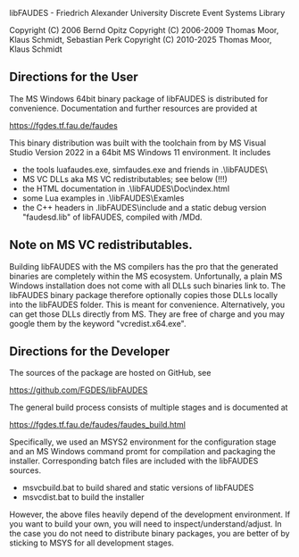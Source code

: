 
 libFAUDES - Friedrich Alexander University Discrete Event Systems Library

 Copyright (C) 2006 Bernd Opitz
 Copyright (C) 2006-2009 Thomas Moor, Klaus Schmidt, Sebastian Perk
 Copyright (C) 2010-2025 Thomas Moor, Klaus Schmidt


## Directions for the User

The MS Windows 64bit binary package of libFAUDES is distributed for
convenience. Documentation and further resources are provided at

https://fgdes.tf.fau.de/faudes

This binary distribution was built with the toolchain from by MS Visual Studio
Version 2022 in a 64bit MS Windows 11 environment. It includes

- the tools luafaudes.exe, simfaudes.exe and friends in .\libFAUDES\
- MS VC DLLs aka MS VC redistributables; see below (!!!)
- the HTML documentation in .\libFAUDES\Doc\index.html
- some Lua examples in .\libFAUDES\Examles
- the C++ headers in .libFAUDES\include and a static debug version
  "faudesd.lib" of libFAUDES, compiled with /MDd. 


## Note on MS VC redistributables.

Building libFAUDES with the MS compilers has the pro that the generated binaries
are completely within the MS ecosystem. Unfortunally, a plain MS Windows installation
does not come with all DLLs such binaries link to. The libFAUDES binary package therefore
optionally copies those DLLs locally into the libFAUDES folder. This is meant for
convenience. Alternatively, you can get those DLLs directly from MS. They are free
of charge and you may google them by the keyword "vcredist.x64.exe".


## Directions for the Developer

The sources of the package are hosted on GitHub, see

https://github.com/FGDES/libFAUDES

The general build process consists of multiple stages and is documented at

https://fgdes.tf.fau.de/faudes/faudes_build.html

Specifically, we used an MSYS2 environment for the configuration stage and an
MS Windows command promt for compilation and packaging the installer. Corresponding
batch files are included with the libFAUDES sources.

- msvcbuild.bat to build shared and static versions of libFAUDES
- msvcdist.bat to build the installer

However, the above files heavily depend of the development environment. If you want
to build your own, you will need to inspect/understand/adjust. In the case you do
not need to distribute binary packages, you are better of by sticking to MSYS
for all development stages.


 
